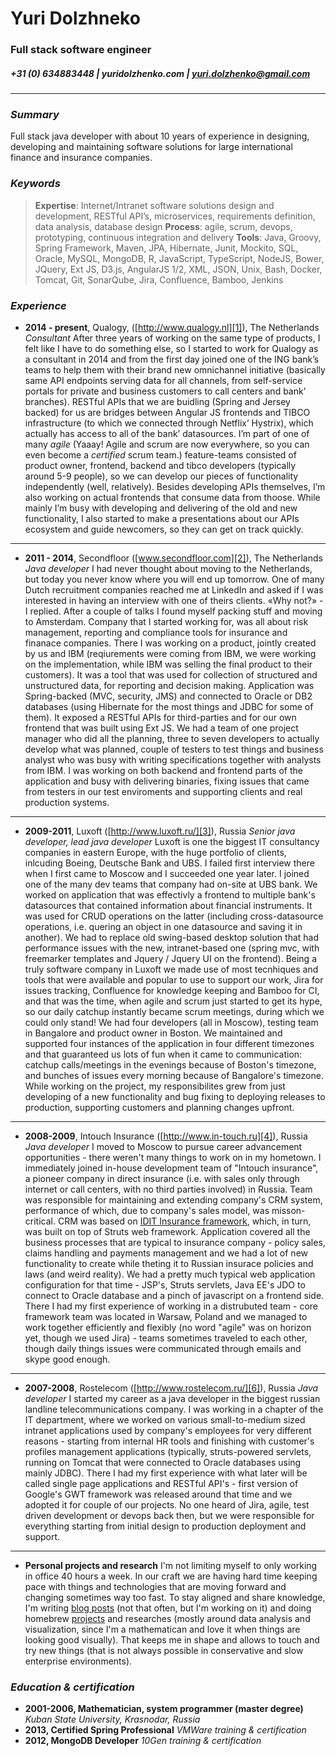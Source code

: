 # Yuri Dolzhneko
### Full stack software engineer
##### +31 (0) 634883448 | yuridolzhenko.com | yuri.dolzhenko@gmail.com
---- 
### _Summary_
Full stack java developer with about 10 years of experience in designing, developing and maintaining software solutions for large international finance and insurance companies.
### _Keywords_
> **Expertise**: Internet/Intranet software solutions design and development, RESTful API’s, microservices, requirements definition, data analysis, database design
> **Process**: agile, scrum, devops, prototyping, continuous integration and delivery
> **Tools**: Java, Groovy, Spring Framework, Maven, JPA, Hibernate, Junit, Mockito, SQL, Oracle, MySQL, MongoDB, R, JavaScript, TypeScript, NodeJS, Bower, JQuery, Ext JS, D3.js, AngularJS 1/2, XML, JSON, Unix, Bash, Docker, Tomcat, Git, SonarQube, Jira, Confluence, Bamboo, Jenkins
### _Experience_
- **2014 - present**, Qualogy, ([http://www.qualogy.nl][1]), The Netherlands
	_Consultant_
	After three years of working on the same type of products, I felt like I have to do something else, so I started to work for Qualogy as a consultant in 2014 and from the first day joined one of the ING bank’s teams to help them with their brand new omnichannel initiative (basically same API endpoints serving data for all channels, from self-service portals for private and business customers to call centers and bank’ branches). RESTful APIs that we are buidling (Spring and Jersey backed) for us are bridges between Angular JS frontends and TIBCO infrastructure (to which we connected through Netflix’ Hystrix), which actually has access to all of the bank’ datasources. I’m part of one of many _agile_ (Yaaay! Agile and scrum are now everywhere, so you can even become a _certified_ scrum team.) feature-teams consisted of product owner, frontend, backend and tibco developers (typically around 5-9 people), so we can develop our pieces of functionality independently (well, relatively). Besides developing APIs themselves, I’m also working on actual frontends that consume data from thoose. While mainly I’m busy with developing and delivering of the old and new functionality, I also started to make a presentations about our APIs ecosystem and guide newcomers, so they can get on track quickly.    
---- 
-  **2011 - 2014**, Secondfloor ([www.secondfloor.com][2]), The Netherlands
	_Java developer_
	I had never thought about moving to the Netherlands, but today you never know where you will end up tomorrow. One of many Dutch recruitment companies reached me at LinkedIn and asked if I was interested in having an interview with one of theirs clients. «Why not?» - I replied. After a couple of talks I found myself packing stuff and moving to Amsterdam. Company that I started working for, was all about risk management, reporting and compliance tools for insurance and finanace companies. There I was working on a product, jointly created by us and IBM (reqiurements were coming from IBM, we were working on the implementation, while IBM was selling the final product to their customers). It was a tool that was used for collection of structured and unstructured data, for reporting and decision making. Application was Spring-backed (MVC, security, JMS) and connected to Oracle or DB2 databases (using Hibernate for the most things and JDBC for some of them). It exposed a RESTful APIs for third-parties and for our own frontend that was built using Ext JS. We had a team of one project manager who did all the planning, three to seven developers to actually develop what was planned, couple of testers to test things and business analyst who was busy with writing specifications together with analysts from IBM. I was working on both backend and frontend parts of the application and busy with delivering binaries, fixing issues that came from testers in our test enviroments and supporting clients and real production systems.
---- 
-  **2009-2011**, Luxoft ([http://www.luxoft.ru/][3]), Russia
	_Senior java developer, lead java developer_
	Luxoft is one the biggest IT consultancy companies in eastern Europe, with the huge portfolio of clients, inlcuding Boeing, Deutsche Bank and UBS. I failed first interview there when I first came to Moscow and I succeeded one year later. I joined one of the many dev teams that company had on-site at UBS bank. We worked on application that was effectivly a frontend to multiple bank's datasources that contained information about financial instruments. It was used for CRUD operations on the latter (including cross-datasource operations, i.e. quering an object in one datasource and saving it in another). We had to replace old swing-based desktop solution that had performance issues with the new, intranet-based one (spring mvc, with freemarker templates and Jquery / Jquery UI on the frontend). Being a truly software company in Luxoft we made use of most tecnhiques  and tools that were available and popular to use to support our work, Jira for issues tracking, Confluence for knowledge keeping and Bamboo for CI, and that was the time, when agile and scrum just started to get its hype, so our daily catchup instantly became scrum meetings, during which we could only stand! We had four developers (all in Moscow), testing team in Bangalore and product owner in Boston. We maintained and supported four instances of the application in four different timezones and that guaranteed us lots of fun when it came to communication: catchup calls/meetings in the evenings because of Boston's timezone,  and bunches of issues every morning because of Bangalore's timezone. While working on the project, my responsibilites grew from just developing of a new functionality and bug fixing to deploying releases to production, supporting customers and planning changes upfront.
---- 
-  **2008-2009**, Intouch Insurance ([http://www.in-touch.ru][4]), Russia
	_Java developer_ 
	I moved to Moscow to pursue career advancement opportunities - there weren't many things to work on in my hometown. I immediately  joined in-house development team of "Intouch insurance", a pioneer company in direct insurance (i.e. with sales only through internet or call centers, with no third parties involved) in Russia. Team was responsible for maintaining and extending company's CRM system, performance of which, due to company's sales model, was misson-critical. CRM was based on [IDIT Insurance framework][5], which, in turn, was built on top of Struts web framework. Application covered all the business processes that are typical to insurance company - policy sales, claims handling and payments management and we had a lot of new functionality to create while theting it to Russian insurace policies and laws (and weird reality). We had a pretty much typical web application configuration for that time - JSP's, Struts servlets, Java EE's JDO to connect to Oracle database and a pinch of javascript on a frontend side. There I had my first experience of working in a distrubuted team - core framework team was located in Warsaw, Poland and we managed to work together efficiently and flexibly (no word "agile" was on horizon yet, though we used Jira) - teams sometimes traveled to each other, though daily things issues were communicated through emails and skype good enough.
---- 
-  **2007-2008**, Rostelecom ([http://www.rostelecom.ru/][6]), Russia
	_Java developer_
	I started my career as a java developer in the biggest russian landline telecommunications company. I was working in a chapter of the IT department, where we worked on various small-to-medium sized intranet applications used by company's employees for very different reasons - starting from internal HR tools and finishing with customer's profiles management applications (typically, struts-powered servlets, running on Tomcat that were connected to Oracle databases using mainly JDBC). There I had my first experience with what later will be called single page applications and RESTful API's - first version of Google's GWT framework was released around that time and we adopted it for couple of our projects. No one heard of Jira, agile, test driven development or devops back then, but we were responsible for everything starting from initial design to production deployment and support.
---- 
- **Personal projects and research**
	I'm not limiting myself to only working in office 40 hours a week. In our craft we are having hard time keeping pace with things and technologies that are moving forward and changing sometimes way too fast. To stay aligned and share knowledge, I'm writing [blog posts][7] (not that often, but I'm working on it) and doing homebrew [projects][8] and researches (mostly around data analysis and visualization, since I'm a mathematican and love it when things are looking good visually). That keeps me in shape and allows to touch and try new things (that is not always possible in conservative and slow enterprise environments).

### _Education & certification_
- **2001-2006, Mathematician, system programmer (master degree)**
	_Kuban State University, Krasnodar, Russia_
-  **2013, Certified Spring Professional**
	_VMWare training & certification_
- **2012, MongoDB Developer**
	_10Gen training & certification_

[1]:	http://www.qualogy.nl/ "http://www.qualogy.nl"
[2]:	www.secondfloor.com
[3]:	http://www.luxoft.ru/
[4]:	http://www.in-touch.ru/ "http://www.in-touch.ru"
[5]:	http://www.sapiens.com/solutionssapiens-pc/
[6]:	http://www.rostelecom.ru/
[7]:	http://42.yuridolzhenko.com
[8]:	http:/www.yuridolzhenko.comprojects.html